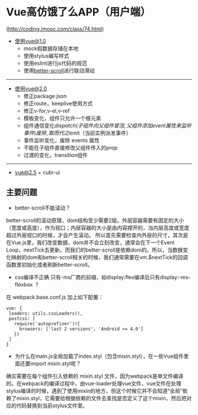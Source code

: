 # Vue高仿饿了么APP（用户端）
(http://coding.imooc.com/class/74.html)

- 使用vue@1.0
  - mock假数据存储在本地
  - 使用stylus编写样式
  - 使用eslint进行js代码的规范
  - 使用[better-scroll](https://github.com/ustbhuangyi/better-scroll)进行联动滑动
---
- 使用vue@2.0
  - 修正package.json
  - 修正route，keeplive使用方式
  - 修正v-for,v-el,v-ref
  - 模板变化，组件只允许一个根元素
  - 组件通信变化$dispatch(子组件向父组件冒泡,父组件添加event属性来监听事件)废除,取而代之$emit（当前实例派发事件）
  - 事件监听变化，废除 events 属性
  - 不能在子组件直接修改父组件传入的prop
  - 过渡的变化，transition组件
---
- vue@2.5 + cubi-ui 


## 主要问题
- better-scroll不能滚动？

better-scroll的滚动原理，dom结构至少需要2层。外层容器需要有固定的大小（宽度或高度），作为视口；内层容器的大小是由内容撑开的，当内层高度或宽度超过外层视口的时候，才会产生滚动。
所以首先需要检查内外层的尺寸，其次是在Vue.js里，我们改变数据，dom并不会立刻改变，通常会在下一个Event Loop，nextTick去更新。而我们的better-scroll是依赖dom的。所以，当数据变化映射的dom和better-scroll相关的时候，我们通常需要在vm.$nextTick的回调函数里初始化或者刷新better-scroll。

- css编译不正确 只有-ms厂商的前缀，如display:flex编译后只有display:-ms-flexbox ？

在 webpack.base.conf.js 加上如下配置：
```
vue: {
 loaders: utils.cssLoaders(),
 postcss: [
   require('autoprefixer')({
     browsers: ['last 2 versions', 'Android >= 4.0']
   })
 ]
}
```

- 为什么在main.js全局加载了index.styl（包含mixin.styl），在一些Vue组件里面还要import mixin.styl呢？

确实需要在每个组件引入依赖的 mixin.styl 文件，因为webpack是单文件编译的。在webpack的编译过程中，由vue-loader处理vue文件，vue文件在处理stylus编译的时候，遇到了使用mixin的地方，但这个时候它并不会知道“全局”依赖了mixin.styl，它需要给根据依赖的文件去查找是否定义了这个mixin，然后把对应的代码替换到当前stylus文件里。 

